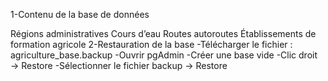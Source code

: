 1-Contenu de la base de données

Régions administratives
Cours d’eau
Routes
autoroutes
Établissements de formation agricole
2-Restauration de la base 
-Télécharger le fichier : agriculture_base.backup 
-Ouvrir pgAdmin -Créer une base vide 
-Clic droit → Restore 
-Sélectionner le fichier backup → Restore
